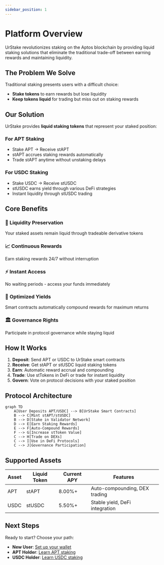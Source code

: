 ```yaml
---
sidebar_position: 1
---
```


# Platform Overview

UrStake revolutionizes staking on the Aptos blockchain by providing liquid staking solutions that eliminate the traditional trade-off between earning rewards and maintaining liquidity.

## The Problem We Solve

Traditional staking presents users with a difficult choice:

- **Stake tokens** to earn rewards but lose liquidity
- **Keep tokens liquid** for trading but miss out on staking rewards

## Our Solution

UrStake provides **liquid staking tokens** that represent your staked position:

### For APT Staking

- Stake APT → Receive stAPT
- stAPT accrues staking rewards automatically
- Trade stAPT anytime without unstaking delays

### For USDC Staking

- Stake USDC → Receive stUSDC
- stUSDC earns yield through various DeFi strategies
- Instant liquidity through stUSDC trading

## Core Benefits

### 🔄 **Liquidity Preservation**

Your staked assets remain liquid through tradeable derivative tokens

### 📈 **Continuous Rewards**

Earn staking rewards 24/7 without interruption

### ⚡ **Instant Access**

No waiting periods - access your funds immediately

### 🎯 **Optimized Yields**

Smart contracts automatically compound rewards for maximum returns

### 🏛️ **Governance Rights**

Participate in protocol governance while staying liquid

## How It Works

1. **Deposit**: Send APT or USDC to UrStake smart contracts
2. **Receive**: Get stAPT or stUSDC liquid staking tokens
3. **Earn**: Automatic reward accrual and compounding
4. **Trade**: Use stTokens in DeFi or trade for instant liquidity
5. **Govern**: Vote on protocol decisions with your staked position

## Protocol Architecture

```mermaid
graph TD
    A[User Deposits APT/USDC] --> B[UrStake Smart Contracts]
    B --> C[Mint stAPT/stUSDC]
    B --> D[Stake in Validator Network]
    D --> E[Earn Staking Rewards]
    E --> F[Auto-Compound Rewards]
    F --> G[Increase stToken Value]
    C --> H[Trade on DEXs]
    C --> I[Use in DeFi Protocols]
    C --> J[Governance Participation]
```

## Supported Assets

| Asset | Liquid Token | Current APY | Features                       |
| ----- | ------------ | ----------- | ------------------------------ |
| APT   | stAPT        | 8.00%+      | Auto-compounding, DEX trading  |
| USDC  | stUSDC       | 5.50%+      | Stable yield, DeFi integration |

## Next Steps

Ready to start? Choose your path:

- **New User**: [Set up your wallet](./wallet-setup)
- **APT Holder**: [Learn APT staking](../user-guide/staking-apt)
- **USDC Holder**: [Learn USDC staking](../user-guide/staking-usdc)
